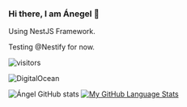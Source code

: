 ### Hi there, I am Ánegel 👋

 
 Using NestJS Framework. 
 
 Testing @Nestify for now.
 
![visitors](https://visitor-badge.glitch.me/badge?page_id=pangeldelacruzdev)

 ![DigitalOcean](https://img.shields.io/badge/-Digital%20Ocean-darkblue?style=flat-square&logo=digitalocean)


![Ángel GitHub stats](https://github-readme-stats.vercel.app/api?username=angeldelacruzdev&show_icons=true&theme=radical) [![My GitHub Language Stats](https://github-readme-stats.vercel.app/api/top-langs/?username=angeldelacruzdev&langs_count=5&theme=radical)]()

 

 

 
